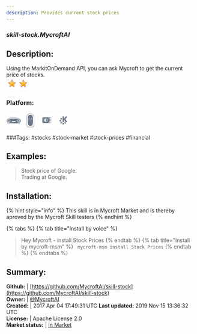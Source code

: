 ```yaml
---
description: Provides current stock prices
---
```


### _skill-stock.MycroftAI_  
## Description:  
Using the MarkitOnDemand API, you can ask Mycroft to get the current price of stocks.  
![](../.gitbook/assets/star.png)![](../.gitbook/assets/star.png)  
### Platform:  
 ![Mark I](../.gitbook/assets/mark-1-icon.png)  ![Mark II](../.gitbook/assets/mark-2-icon.png)  ![Picroft](../.gitbook/assets/picroft-icon.png)  ![plasmoid](../.gitbook/assets/kde.png)   
  
###Tags: \#stocks \#stock-market \#stock-prices \#financial   
## Examples:  
> Stock price of Google.  
> Trading at Google.  
  
## Installation:  
{% hint style="info" %}
This skill is in Mycroft Market and is thereby aproved by the Mycroft Skill testers
{% endhint %}
    
{% tabs %}
{% tab title="Install by voice" %}
> Hey Mycroft - install Stock Prices
{% endtab %}
  {% tab title="Install by mycroft-msm" %}
``` mycroft-msm install Stock Prices```
{% endtab %}
  {% endtabs %}
    
## Summary:  
**Github:** | [https://github.com/MycroftAI/skill-stock](https://github.com/MycroftAI/skill-stock)  
**Owner:** | [@MycroftAI](https://github.com/MycroftAI)  
**Created:** | 2017 Apr 04 17:49:31 UTC  **Last updated:** 2019 Nov 15 13:36:32 UTC  
**License:** | Apache License 2.0  
**Market status:** | [In Market](https://market.mycroft.ai/skill/mycroft-stock)  
